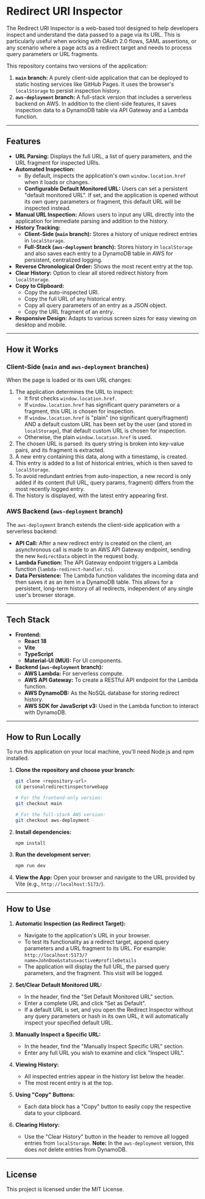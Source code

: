 # Redirect URI Inspector

The Redirect URI Inspector is a web-based tool designed to help developers inspect and understand the data passed to a page via its URL. This is particularly useful when working with OAuth 2.0 flows, SAML assertions, or any scenario where a page acts as a redirect target and needs to process query parameters or URL fragments.

This repository contains two versions of the application:

1.  **`main` branch:** A purely client-side application that can be deployed to static hosting services like GitHub Pages. It uses the browser's `localStorage` to persist inspection history.
2.  **`aws-deployment` branch:** A full-stack version that includes a serverless backend on AWS. In addition to the client-side features, it saves inspection data to a DynamoDB table via API Gateway and a Lambda function.

-----

## Features

  * **URL Parsing:** Displays the full URL, a list of query parameters, and the URL fragment for inspected URIs.
  * **Automated Inspection:**
      * By default, inspects the application's own `window.location.href` when it loads or changes.
      * **Configurable Default Monitored URL:** Users can set a persistent "default monitored URL". If set, and the application is opened without its own query parameters or fragment, this default URL will be inspected instead.
  * **Manual URL Inspection:** Allows users to input any URL directly into the application for immediate parsing and addition to the history.
  * **History Tracking:**
      * **Client-Side (`main` branch):** Stores a history of unique redirect entries in `localStorage`.
      * **Full-Stack (`aws-deployment` branch):** Stores history in `localStorage` and also saves each entry to a DynamoDB table in AWS for persistent, centralized logging.
  * **Reverse Chronological Order:** Shows the most recent entry at the top.
  * **Clear History:** Option to clear all stored redirect history from `localStorage`.
  * **Copy to Clipboard:**
      * Copy the auto-inspected URI.
      * Copy the full URL of any historical entry.
      * Copy all query parameters of an entry as a JSON object.
      * Copy the URL fragment of an entry.
  * **Responsive Design:** Adapts to various screen sizes for easy viewing on desktop and mobile.

-----

## How it Works

### Client-Side (`main` and `aws-deployment` branches)

When the page is loaded or its own URL changes:

1.  The application determines the URL to inspect:
      * It first checks `window.location.href`.
      * If `window.location.href` has significant query parameters or a fragment, this URL is chosen for inspection.
      * If `window.location.href` is "plain" (no significant query/fragment) AND a default custom URL has been set by the user (and stored in `localStorage`), that default custom URL is chosen for inspection.
      * Otherwise, the plain `window.location.href` is used.
2.  The chosen URL is parsed: its query string is broken into key-value pairs, and its fragment is extracted.
3.  A new entry containing this data, along with a timestamp, is created.
4.  This entry is added to a list of historical entries, which is then saved to `localStorage`.
5.  To avoid redundant entries from auto-inspection, a new record is only added if its content (full URL, query params, fragment) differs from the most recently logged entry.
6.  The history is displayed, with the latest entry appearing first.

### AWS Backend (`aws-deployment` branch)

The `aws-deployment` branch extends the client-side application with a serverless backend:

  * **API Call:** After a new redirect entry is created on the client, an asynchronous call is made to an AWS API Gateway endpoint, sending the new `RedirectData` object in the request body.
  * **Lambda Function:** The API Gateway endpoint triggers a Lambda function (`lambda-redirect-handler.ts`).
  * **Data Persistence:** The Lambda function validates the incoming data and then saves it as an item in a DynamoDB table. This allows for a persistent, long-term history of all redirects, independent of any single user's browser storage.

-----

## Tech Stack

  * **Frontend:**
      * **React 18**
      * **Vite**
      * **TypeScript**
      * **Material-UI (MUI):** For UI components.
  * **Backend (`aws-deployment` branch):**
      * **AWS Lambda:** For serverless compute.
      * **AWS API Gateway:** To create a RESTful API endpoint for the Lambda function.
      * **AWS DynamoDB:** As the NoSQL database for storing redirect history.
      * **AWS SDK for JavaScript v3:** Used in the Lambda function to interact with DynamoDB.

-----

## How to Run Locally

To run this application on your local machine, you'll need Node.js and npm installed.

1.  **Clone the repository and choose your branch:**

    ```bash
    git clone <repository-url>
    cd personalredirectinspectorwebapp

    # For the frontend-only version:
    git checkout main

    # For the full-stack AWS version:
    git checkout aws-deployment
    ```

2.  **Install dependencies:**

    ```bash
    npm install
    ```

3.  **Run the development server:**

    ```bash
    npm run dev
    ```

4.  **View the App:**
    Open your browser and navigate to the URL provided by Vite (e.g., `http://localhost:5173/`).

-----

## How to Use

1.  **Automatic Inspection (as Redirect Target):**

      * Navigate to the application's URL in your browser.
      * To test its functionality as a redirect target, append query parameters and a URL fragment to its URL. For example: `http://localhost:5173/?name=JohnDoe&status=active#profileDetails`
      * The application will display the full URL, the parsed query parameters, and the fragment. This visit will be logged.

2.  **Set/Clear Default Monitored URL:**

      * In the header, find the "Set Default Monitored URL" section.
      * Enter a complete URL and click "Set as Default".
      * If a default URL is set, and you open the Redirect Inspector without any query parameters or hash in its own URL, it will automatically inspect your specified default URL.

3.  **Manually Inspect a Specific URL:**

      * In the header, find the "Manually Inspect Specific URL" section.
      * Enter any full URL you wish to examine and click "Inspect URL".

4.  **Viewing History:**

      * All inspected entries appear in the history list below the header.
      * The most recent entry is at the top.

5.  **Using "Copy" Buttons:**

      * Each data block has a "Copy" button to easily copy the respective data to your clipboard.

6.  **Clearing History:**

      * Use the "Clear History" button in the header to remove all logged entries from `localStorage`. **Note:** In the `aws-deployment` version, this does *not* delete entries from DynamoDB.

-----

## License

This project is licensed under the MIT License.
